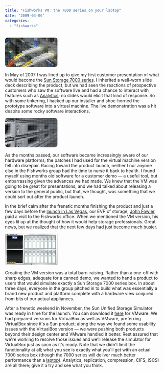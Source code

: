 ```yaml
---
title: "Fishworks VM: the 7000 series on your laptop"
date: "2009-03-06"
categories: 
  - "fishworks"
---
```


![](images/setup_virtual.png)

In May of 2007 I was lined up to give my first customer presentation of what would become the [Sun Storage 7000 series](http://www.sun.com/storage/disk_systems/unified_storage/). I inherited a well-worn slide deck describing the product, but we had seen the reactions of prospective customers who saw the software live and had a chance to interact with features such as [Analytics](http://blogs.sun.com/bmc/entry/fishworks_now_it_can_be); no slides would elicit that kind of response. So with some tinkering, I hacked up our installer and shoe-horned the prototype software into a virtual machine. The live demonstration was a hit despite some rocky software interactions.

![](images/hw_virtual.png)

As the months passed, our software became increasingly aware of our hardware platforms; the patches I had used for the virtual machine version fell into disrepair. Racing toward the product launch, neither I nor anyone else in the Fishworks group had the time to nurse it back to health. I found myself using months old software for a customer demo — a useful tool, but embarrassing given the advances we had made. We knew that the VM was going to be great for presentations, and we had talked about releasing a version to the general public, but that, we thought, was something that we could sort out after the product launch.

In the brief calm after the frenetic months finishing the product and just a few days before the [launch in Las Vegas](http://blogs.sun.com/fishworks/entry/fishworks_launch_event), our EVP of storage, [John Fowler](http://channelsun.sun.com/video/john+fowler+at+intel+dev+forum/1719845973), paid a visit to the Fishworks office. When we mentioned the VM version, his eyes lit up at the thought of how it would help storage professionals. Great news, but we realized that the next few days had just become much busier.

![](images/photo_virtual.png)

Creating the VM version was a total barn-raising. Rather than a one-off with sharp edges, adequate for a canned demo, we wanted to hand a product to users that would simulate exactly a Sun Storage 7000 series box. In about three days, everyone in the group pitched in to build what was essentially a brand new product and platform complete with a hardware view conjured from bits of our actual appliances.

After a frenetic weekend in November, the Sun Unified Storage Simulator was ready in time for the launch. You can download it [here](http://www.sun.com/storage/disk_systems/unified_storage/resources.jsp) for VMware. We had prepared versions for VirtualBox as well as VMware, preferring VirtualBox since it's a Sun product; along the way we found some usability issues with the VirtualBox version — we were pushing both products beyond their design center and VMware handled it better. Rest assured that we're working to resolve those issues and we'll release the simulator for VirtualBox just as soon as it's ready. Note that we didn't limit the functionality at all; what you see is exactly what you'll get with an actual 7000 series box (though the 7000 series will deliver much better performance than a [laptop](http://blogs.sun.com/bmc/entry/moore_s_outlaws)). Analytics, replication, compression, CIFS, iSCSI are all there; give it a try and see what you think.
